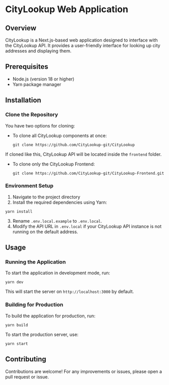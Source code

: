 # CityLookup Web Application

## Overview
CityLookup is a Next.js-based web application designed to interface with the CityLookup API. It provides a user-friendly interface for looking up city addresses and displaying them.

## Prerequisites
- Node.js (version 18 or higher)
- Yarn package manager

## Installation

### Clone the Repository
You have two options for cloning:

- To clone all CityLookup components at once:

  `git clone https://github.com/CityLookup-git/CityLookup`

If cloned like this, CityLookup API will be located inside the `frontend` folder.

- To clone only the CityLookup Frontend:

  `git clone https://github.com/CityLookup-git/CityLookup-Frontend.git`

### Environment Setup
1. Navigate to the project directory
2. Install the required dependencies using Yarn:

`yarn install`

3. Rename `.env.local.example` to `.env.local`.
4. Modify the API URL in `.env.local` if your CityLookup API instance is not running on the default address.

## Usage

### Running the Application
To start the application in development mode, run:

`yarn dev`

This will start the server on `http://localhost:3000` by default.

### Building for Production
To build the application for production, run:

`yarn build`

To start the production server, use:

`yarn start`

## Contributing
Contributions are welcome! For any improvements or issues, please open a pull request or issue.
